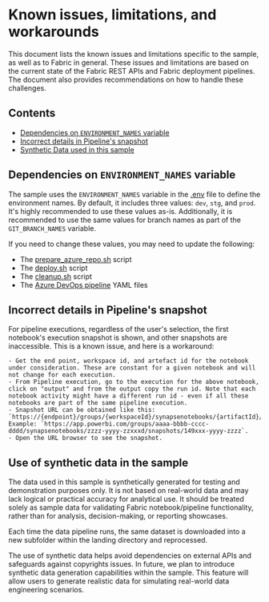 # Known issues, limitations, and workarounds <!-- omit in toc -->

This document lists the known issues and limitations specific to the sample, as well as to Fabric in general. These issues and limitations are based on the current state of the Fabric REST APIs and Fabric deployment pipelines. The document also provides recommendations on how to handle these challenges.

## Contents <!-- omit in toc -->

- [Dependencies on `ENVIRONMENT_NAMES` variable](#dependencies-on-environment_names-variable)
- [Incorrect details in Pipeline's snapshot](#incorrect-details-in-pipelines-snapshot)
- [Synthetic Data used in this sample](#synthetic-data-used-in-this-sample)

## Dependencies on `ENVIRONMENT_NAMES` variable

The sample uses the `ENVIRONMENT_NAMES` variable in the [.env](./../.envtemplate) file to define the environment names. By default, it includes three values: `dev`, `stg`, and `prod`. It's highly recommended to use these values as-is. Additionally, it is recommended to use the same values for branch names as part of the `GIT_BRANCH_NAMES` variable.

If you need to change these values, you may need to update the following:

- The [prepare_azure_repo.sh](./../prepare_azure_repo.sh) script
- The [deploy.sh](./../deploy.sh) script
- The [cleanup.sh](./../cleanup.sh) script
- The [Azure DevOps pipeline](./../devops/templates/pipelines/) YAML files

## Incorrect details in Pipeline's snapshot

For pipeline executions, regardless of the user's selection, the first notebook's execution snapshot is shown, and other snapshots are inaccessible. This is a known issue, and here is a workaround:

    - Get the end point, workspace id, and artefact id for the notebook under consideration. These are constant for a given notebook and will not change for each execution.
    - From Pipeline execution, go to the execution for the above notebook, click on "output" and from the output copy the run id. Note that each notebook activity might have a different run id - even if all these notebooks are part of the same pipeline execution.
    - Snapshot URL can be obtained like this: `https://{endpoint}/groups/{workspaceId}/synapsenotebooks/{artifactId}/snapshots/{runId}`. Example: `https://app.powerbi.com/groups/aaaa-bbbb-cccc-dddd/synapsenotebooks/zzzz-yyyy-zzxxxd/snapshots/149xxx-yyyy-zzzz`.
    - Open the URL browser to see the snapshot.

## Use of synthetic data in the sample

The data used in this sample is synthetically generated for testing and demonstration purposes only. It is not based on real-world data and may lack logical or practical accuracy for analytical use. It should be treated solely as sample data for validating Fabric notebook/pipeline functionality, rather than for analysis, decision-making, or reporting showcases.

Each time the data pipeline runs, the same dataset is downloaded into a new subfolder within the landing directory and reprocessed.

The use of synthetic data helps avoid dependencies on external APIs and safeguards against copyrights issues. In future, we plan to introduce synthetic data generation capabilities within the sample. This feature will allow users to generate realistic data for simulating real-world data engineering scenarios.
